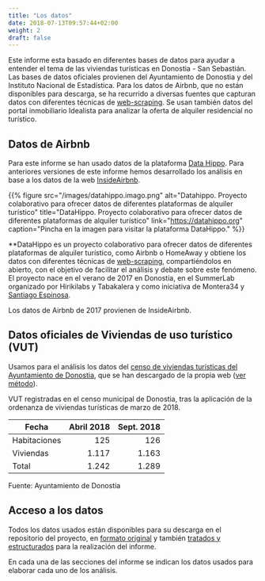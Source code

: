 ```yaml
---
title: "Los datos"
date: 2018-07-13T09:57:44+02:00
weight: 2
draft: false
---
```


Este informe esta basado en diferentes bases de datos para ayudar a entender el tema de las viviendas turísticas en Donostia - San Sebastián. Las bases de datos oficiales provienen del Ayuntamiento de Donostia y del Instituto Nacional de Estadística. Para los datos de Airbnb, que no están disponibles para descarga, se ha recurrido a diversas fuentes que capturan datos con diferentes técnicas de [web-scraping](https://es.wikipedia.org/wiki/Web_scraping). Se usan también datos del portal inmobiliario Idealista para analizar la oferta de alquiler residencial no turístico.

## Datos de Airbnb

Para este informe se han usado datos de la plataforma [Data Hippo](https://datahippo.org). Para anteriores versiones de este informe hemos desarrollado los análisis en base a los datos de la web [InsideAirbnb](http://insideairbnb.com).

{{% figure src="/images/datahippo.imago.png" alt="Datahippo. Proyecto colaborativo para ofrecer datos de diferentes plataformas de alquiler turístico" title="DataHippo. Proyecto colaborativo para ofrecer datos de diferentes plataformas de alquiler turístico" link="https://datahippo.org" caption="Pincha en la imagen para visitar la plataforma DataHippo." %}}

**DataHippo es un proyecto colaborativo para ofrecer datos de diferentes plataformas de alquiler turístico, como Airbnb o HomeAway y obtiene los datos con diferentes técnicas de [web-scraping](https://es.wikipedia.org/wiki/Web_scraping), compartiéndolos en abierto, con el objetivo de facilitar el análisis y debate sobre este fenómeno. El proyecto nace en el verano de 2017 en Donostia, en el SummerLab organizado por Hirikilabs y Tabakalera y como iniciativa de Montera34 y [Santiago Espinosa](http://saigesp.es).

Los datos de Airbnb de 2017 provienen de InsideAirbnb. 

## Datos oficiales de Viviendas de uso turístico (VUT)

Usamos para el análisis los datos del [censo de viviendas turísticas del Ayuntamiento de Donostia](https://www.donostia.eus/ataria/es/web/hirigintza/censo-de-viviendas-turisticas), que se han descargado de la propia web ([ver método](https://wiki.montera34.com/airbnb/pregunta/analisis-vut-ordenanza-donostia)).

VUT registradas en el censo municipal de Donostia, tras la aplicación de la ordenanza de viviendas turísticas de marzo de 2018.

|Fecha 		|    Abril 2018	|    Sept. 2018	|
|---------------|--------------:|--------------:|
|Habitaciones	| 125		| 126		|
|Viviendas	| 1.117		| 1.163		|
|Total		| 1.242		| 1.289		|
Fuente: Ayuntamiento de Donostia

## Acceso a los datos

Todos los datos usados están disponibles para su descarga en el repositorio del proyecto, en [formato original](https://github.com/montera34/airbnbeuskadi/tree/master/data/original) y también [tratados y estructurados](https://github.com/montera34/airbnbeuskadi/tree/master/data/output) para la realización del informe.

En cada una de las secciones del informe se indican los datos usados para elaborar cada uno de los análisis.


